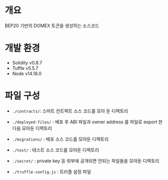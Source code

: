 # 개요

BEP20 기반의 DOMEX 토큰을 생성하는 소스코드

# 개발 환경

- Solidity v0.8.7
- Tuffle v5.5.7
- Node v14.18.0

# 파일 구성

- `./contracts/`: 스마트 컨트랙트 소스 코드를 모아 둔 디렉토리

- `./deployed-files/` : 배포 후 ABI 파일과 owner address 를 파일로 export 한 다음 모아둔 디렉토리

- `./migrations/` : 배포 소스 코드를 모아둔 디렉토리

- `./test/` : 테스트 소스 코드를 모아둔 디렉토리

- `./secret/` : private key 등 외부에 공개되면 안되는 파일들을 모아둔 디렉토리

- `./truffle-config.js` : 트러플 설정 파일